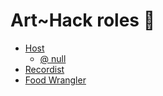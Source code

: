 # Art~Hack roles 🎩

- [Host](./host.md)
  - [@ null](./host-null.md)
- [Recordist](./recordist.md)
- [Food Wrangler](./food-wrangler.md)
